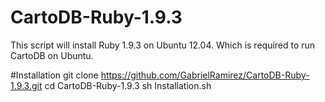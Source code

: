 # CartoDB-Ruby-1.9.3
This script will install Ruby 1.9.3 on Ubuntu 12.04. Which is required to run CartoDB on Ubuntu.

#Installation
git clone https://github.com/GabrielRamirez/CartoDB-Ruby-1.9.3.git
cd CartoDB-Ruby-1.9.3
sh Installation.sh
